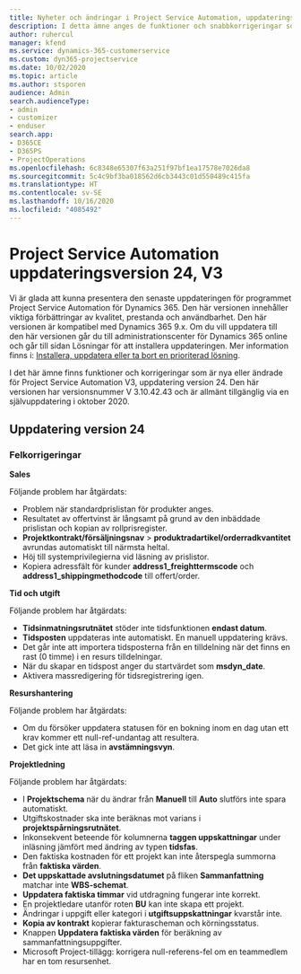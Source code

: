 ```yaml
---
title: Nyheter och ändringar i Project Service Automation, uppdateringsversion 24, V3
description: I detta ämne anges de funktioner och snabbkorrigeringar som finns tillgängliga i Project Service Automation, uppdateringsversion 24, V3.
author: ruhercul
manager: kfend
ms.service: dynamics-365-customerservice
ms.custom: dyn365-projectservice
ms.date: 10/02/2020
ms.topic: article
ms.author: stsporen
audience: Admin
search.audienceType:
- admin
- customizer
- enduser
search.app:
- D365CE
- D365PS
- ProjectOperations
ms.openlocfilehash: 6c8348e65307f63a251f97bf1ea17578e7026da8
ms.sourcegitcommit: 5c4c9bf3ba018562d6cb3443c01d550489c415fa
ms.translationtype: HT
ms.contentlocale: sv-SE
ms.lasthandoff: 10/16/2020
ms.locfileid: "4085492"
---
```

# <a name="project-service-automation-update-release-24-v3"></a>Project Service Automation uppdateringsversion 24, V3

Vi är glada att kunna presentera den senaste uppdateringen för programmet Project Service Automation för Dynamics 365. Den här versionen innehåller viktiga förbättringar av kvalitet, prestanda och användbarhet. Den här versionen är kompatibel med Dynamics 365 9.x. Om du vill uppdatera till den här versionen går du till administrationscenter för Dynamics 365 online och går till sidan Lösningar för att installera uppdateringen. Mer information finns i: [Installera, uppdatera eller ta bort en prioriterad lösning](https://docs.microsoft.com/power-platform/admin/install-remove-preferred-solution).

I det här ämne finns funktioner och korrigeringar som är nya eller ändrade för Project Service Automation V3, uppdatering version 24. Den här versionen har versionsnummer V 3.10.42.43 och är allmänt tillgänglig via en självuppdatering i oktober 2020.

## <a name="update-release-24"></a>Uppdatering version 24

### <a name="bug-fixes"></a>Felkorrigeringar

**Sales**

Följande problem har åtgärdats:

- Problem när standardprislistan för produkter anges.
- Resultatet av offertvinst är långsamt på grund av den inbäddade prislistan och kopian av rollprisregister.
- **Projektkontrakt/försäljningsnav** > **produktradartikel/orderradkvantitet** avrundas automatiskt till närmsta heltal.
- Höj till systemprivilegierna vid läsning av prislistor.
- Kopiera adressfält för kunder **address1_freighttermscode** och **address1_shippingmethodcode** till offert/order. 


**Tid och utgift**

Följande problem har åtgärdats:

- **Tidsinmatningsrutnätet** stöder inte tidsfunktionen **endast datum**.
- **Tidsposten** uppdateras inte automatiskt. En manuell uppdatering krävs.
- Det går inte att importera tidsposterna från en tilldelning när det finns en rast (0 timme) i en resurs tilldelningar.
- När du skapar en tidspost anger du startvärdet som **msdyn_date**.
- Aktivera massredigering för tidsregistrering igen.

**Resurshantering**

Följande problem har åtgärdats:

- Om du försöker uppdatera statusen för en bokning inom en dag utan ett krav kommer ett null-ref-undantag att resultera.
- Det gick inte att läsa in **avstämningsvyn**.


**Projektledning**

Följande problem har åtgärdats:

- I **Projektschema** när du ändrar från **Manuell** till **Auto** slutförs inte spara automatiskt.
- Utgiftskostnader ska inte beräknas mot varians i **projektspårningsrutnätet**.
- Inkonsekvent beteende för kolumnerna **taggen uppskattningar** under inläsning jämfört med ändring av typen **tidsfas**.
- Den faktiska kostnaden för ett projekt kan inte återspegla summorna från **faktiska värden**.
- **Det uppskattade avslutningsdatumet** på fliken **Sammanfattning** matchar inte **WBS-schemat**.
- **Uppdatera faktiska timmar** vid utdragning fungerar inte korrekt.
- En projektledare utanför roten **BU** kan inte skapa ett projekt.
- Ändringar i uppgift eller kategori i **utgiftsuppskattningar** kvarstår inte.
- **Kopia av kontrakt** kopierar fakturascheman och körningsstatus.
- Knappen **Uppdatera faktiska värden** för beräkning av sammanfattningsuppgifter.
- Microsoft Project-tillägg: korrigera null-referens-fel om en teammedlem har en tom resursenhet.

